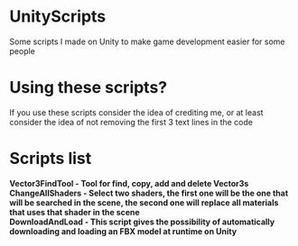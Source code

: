 # UnityScripts
Some scripts I made on Unity to make game development easier for some people

# Using these scripts?
If you use these scripts consider the idea of crediting me, or at least consider the idea of not removing the first 3 text lines in the code

# Scripts list
<b>Vector3FindTool<b/> - Tool for find, copy, add and delete Vector3s<br />
ChangeAllShaders - Select two shaders, the first one will be the one that will be searched in the scene, the second one will replace all materials that uses that shader in the scene<br />
DownloadAndLoad - This script gives the possibility of automatically downloading and loading an FBX model at runtime on Unity<br />

